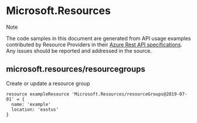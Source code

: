 # Microsoft.Resources
  
> [!NOTE]
> The code samples in this document are generated from API usage examples contributed by Resource Providers in their [Azure Rest API specifications](https://github.com/Azure/azure-rest-api-specs). Any issues should be reported and addressed in the source.


## microsoft.resources/resourcegroups

Create or update a resource group
```bicep
resource exampleResource 'Microsoft.Resources/resourceGroups@2019-07-01' = {
  name: 'example'
  location: 'eastus'
}
```
